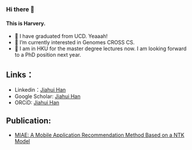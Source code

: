 ### Hi there 👋
#### This is Harvery.
- 🔭 I have graduated from UCD. Yeaaah!
- 🌱 I’m currently interested in Genomes CROSS CS.
- 💬 I am in HKU for the master degree lectures now. I am looking forward to a PhD position next year.

## Links：
- Linkedin：[Jiahui Han](https://www.linkedin.com/in/jiahui-han520/)
- Google Scholar: [Jiahui Han](https://scholar.google.com/citations?user=RalbidgAAAAJ&hl=en)
- ORCiD: [Jiahui Han](https://orcid.org/0009-0005-6491-4009)
## Publication:
- [MIAE: A Mobile Application Recommendation Method Based on a NTK Model](https://ieeexplore.ieee.org/document/10386764)


<!--
**UlanqabBadGuy/UlanqabBadGuy** is a ✨ _special_ ✨ repository because its `README.md` (this file) appears on your GitHub profile.

Here are some ideas to get you started:

- 🔭 I’m currently working on ...
- 🌱 I’m currently learning ...
- 👯 I’m looking to collaborate on ...
- 🤔 I’m looking for help with ...
- 💬 Ask me about ...
- 📫 How to reach me: ...
- 😄 Pronouns: ...
- ⚡ Fun fact: ...
-->

